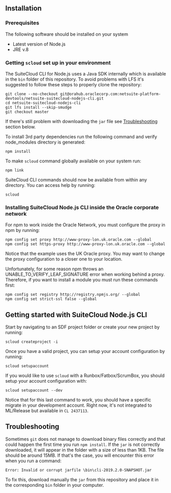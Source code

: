 ## Installation
### Prerequisites
The following software should be installed on your system
- Latest version of Node.js
- JRE v.8

### Getting `scloud` set up in your environment
The SuiteCloud CLI for Node.js uses a Java SDK internally which is available in the `bin` folder of this repository. To avoid problems with LFS it's suggested to follow these steps to properly clone the repository:
```
git clone --no-checkout git@orahub.oraclecorp.com:netsuite-platform-devtools/netsuite-suitecloud-nodejs-cli.git
cd netsuite-suitecloud-nodejs-cli
git lfs install --skip-smudge
git checkout master
```
If there's still problem with downloading the `jar` file see [Troubleshooting](#troubleshooting) section below.

To install 3rd party dependencies run the following command and verify node_modules directory is generated:
```
npm install
```

To make `scloud` command globally available on your system run:
```
npm link
```

SuiteCloud CLI commands should now be available from within any directory. You can access help by running:
```
scloud
```

### Installing SuiteCloud Node.js CLI inside the Oracle corporate network
For npm to work inside the Oracle Network, you must configure the proxy in npm by running:
```
npm config set proxy http://www-proxy-lon.uk.oracle.com --global
npm config set https-proxy http://www-proxy-lon.uk.oracle.com --global
```
Notice that the example uses the UK Oracle proxy. You may want to change the proxy configuration to a closer one to your location.

Unfortunately, for some reason npm throws an UNABLE_TO_VERIFY_LEAF_SIGNATURE error when working behind a proxy. Therefore, if you want to install a module you must run these commands first:
```
npm config set registry http://registry.npmjs.org/ --global
npm config set strict-ssl false --global
```
## Getting started with SuiteCloud Node.js CLI
Start by navigating to an SDF project folder or create your new project by running:
```
scloud createproject -i
```
Once you have a valid project, you can setup your account configuration by running:
```
scloud setupaccount
```
If you would like to use `scloud` with a Runbox/Fatbox/ScrumBox, you should setup your account configuration with:
```
scloud setupaccount --dev
```
Notice that for this last command to work, you should have a specific migrate in your development account. Right now, it's not integrated to ML/Release but available in `CL 2437113`.

## Troubleshooting
Sometimes `git` does not manage to download binary files correctly and that could happen the first time you run `npm install`. 
If the `jar` is not correctly downloaded, it will appear in the folder with a size of less than 1KB. The file should be around 15MB. If that's the case, you will encounter this error when you run a command:
```
Error: Invalid or corrupt jarfile \bin\cli-2019.2.0-SNAPSHOT.jar
```
To fix this, download manually the `jar` from this repository and place it in the corresponding `bin` folder in your computer.